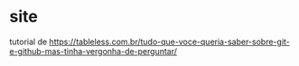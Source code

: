 # site
tutorial de https://tableless.com.br/tudo-que-voce-queria-saber-sobre-git-e-github-mas-tinha-vergonha-de-perguntar/
